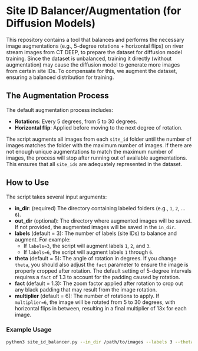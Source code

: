 # Site ID Balancer/Augmentation (for Diffusion Models)

This repository contains a tool that balances and performs the necessary image augmentations (e.g., 5-degree rotations + horizontal flips) on river stream images from CT DEEP, to prepare the dataset for diffusion model training. Since the dataset is unbalanced, training it directly (without augmentation) may cause the diffusion model to generate more images from certain site IDs. To compensate for this, we augment the dataset, ensuring a balanced distribution for training.

## The Augmentation Process

The default augmentation process includes:
- **Rotations**: Every 5 degrees, from 5 to 30 degrees.
- **Horizontal flip**: Applied before moving to the next degree of rotation.

The script augments all images from each `site_id` folder until the number of images matches the folder with the maximum number of images. If there are not enough unique augmentations to match the maximum number of images, the process will stop after running out of available augmentations. This ensures that all `site_ids` are adequately represented in the dataset.

## How to Use

The script takes several input arguments:

- **in_dir**: (required) The directory containing labeled folders (e.g., `1`, `2`, ... `6`).
- **out_dir** (optional): The directory where augmented images will be saved. If not provided, the augmented images will be saved in the `in_dir`.
- **labels** (default = 3): The number of labels (site IDs) to balance and augment. For example:
  - If `labels=3`, the script will augment labels `1`, `2`, and `3`.
  - If `labels=6`, the script will augment labels `1` through `6`.
- **theta** (default = 5): The angle of rotation in degrees. If you change `theta`, you should also adjust the `fact` parameter to ensure the image is properly cropped after rotation. The default setting of 5-degree intervals requires a `fact` of 1.3 to account for the padding caused by rotation.
- **fact** (default = 1.3): The zoom factor applied after rotation to crop out any black padding that may result from the image rotation.
- **multiplier** (default = 6): The number of rotations to apply. If `multiplier=6`, the image will be rotated from 5 to 30 degrees, with horizontal flips in between, resulting in a final multiplier of 13x for each image.

### Example Usage
```bash
python3 site_id_balancer.py --in_dir /path/to/images --labels 3 --theta 5 --fact 1.3 --multiplier 6
